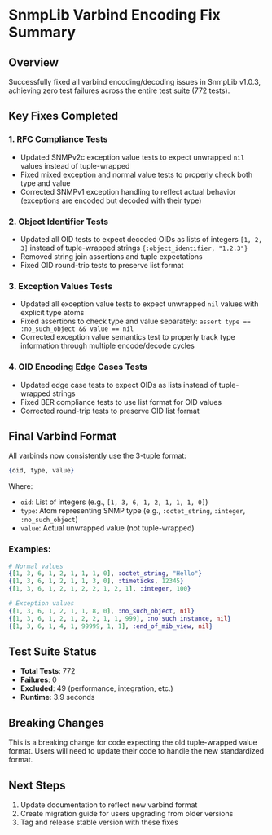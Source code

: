 # SnmpLib Varbind Encoding Fix Summary

## Overview
Successfully fixed all varbind encoding/decoding issues in SnmpLib v1.0.3, achieving zero test failures across the entire test suite (772 tests).

## Key Fixes Completed

### 1. RFC Compliance Tests
- Updated SNMPv2c exception value tests to expect unwrapped `nil` values instead of tuple-wrapped
- Fixed mixed exception and normal value tests to properly check both type and value
- Corrected SNMPv1 exception handling to reflect actual behavior (exceptions are encoded but decoded with their type)

### 2. Object Identifier Tests  
- Updated all OID tests to expect decoded OIDs as lists of integers `[1, 2, 3]` instead of tuple-wrapped strings `{:object_identifier, "1.2.3"}`
- Removed string join assertions and tuple expectations
- Fixed OID round-trip tests to preserve list format

### 3. Exception Values Tests
- Updated all exception value tests to expect unwrapped `nil` values with explicit type atoms
- Fixed assertions to check type and value separately: `assert type == :no_such_object && value == nil`
- Corrected exception value semantics test to properly track type information through multiple encode/decode cycles

### 4. OID Encoding Edge Cases Tests
- Updated edge case tests to expect OIDs as lists instead of tuple-wrapped strings
- Fixed BER compliance tests to use list format for OID values
- Corrected round-trip tests to preserve OID list format

## Final Varbind Format

All varbinds now consistently use the 3-tuple format:
```elixir
{oid, type, value}
```

Where:
- `oid`: List of integers (e.g., `[1, 3, 6, 1, 2, 1, 1, 1, 0]`)
- `type`: Atom representing SNMP type (e.g., `:octet_string`, `:integer`, `:no_such_object`)
- `value`: Actual unwrapped value (not tuple-wrapped)

### Examples:
```elixir
# Normal values
{[1, 3, 6, 1, 2, 1, 1, 1, 0], :octet_string, "Hello"}
{[1, 3, 6, 1, 2, 1, 1, 3, 0], :timeticks, 12345}
{[1, 3, 6, 1, 2, 1, 2, 2, 1, 2, 1], :integer, 100}

# Exception values
{[1, 3, 6, 1, 2, 1, 1, 8, 0], :no_such_object, nil}
{[1, 3, 6, 1, 2, 1, 2, 2, 1, 1, 999], :no_such_instance, nil}
{[1, 3, 6, 1, 4, 1, 99999, 1, 1], :end_of_mib_view, nil}
```

## Test Suite Status
- **Total Tests**: 772
- **Failures**: 0
- **Excluded**: 49 (performance, integration, etc.)
- **Runtime**: 3.9 seconds

## Breaking Changes
This is a breaking change for code expecting the old tuple-wrapped value format. Users will need to update their code to handle the new standardized format.

## Next Steps
1. Update documentation to reflect new varbind format
2. Create migration guide for users upgrading from older versions
3. Tag and release stable version with these fixes
